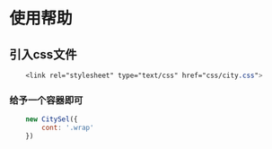 # 使用帮助
## 引入css文件 
```css
	<link rel="stylesheet" type="text/css" href="css/city.css">
```
### 给予一个容器即可
```javascript
	new CitySel({
		cont: '.wrap'
	})
```